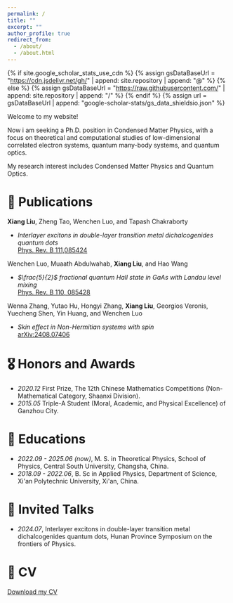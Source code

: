 ```yaml
---
permalink: /
title: ""
excerpt: ""
author_profile: true
redirect_from: 
  - /about/
  - /about.html
---
```


{% if site.google_scholar_stats_use_cdn %}
{% assign gsDataBaseUrl = "https://cdn.jsdelivr.net/gh/" | append: site.repository | append: "@" %}
{% else %}
{% assign gsDataBaseUrl = "https://raw.githubusercontent.com/" | append: site.repository | append: "/" %}
{% endif %}
{% assign url = gsDataBaseUrl | append: "google-scholar-stats/gs_data_shieldsio.json" %}

<span class='anchor' id='about-me'></span>

Welcome to my website!

Now i am seeking a Ph.D. position in Condensed Matter Physics, with a focus on theoretical and computational studies of low-dimensional correlated electron systems, quantum many-body systems, and quantum optics.

My research interest includes Condensed Matter Physics and Quantum Optics. <!-- My Google Scholar homepage <a href='https://scholar.google.com/citations?user=DhtAFkwAAAAJ'>google scholar citations <strong><span id='total_cit'> </span></strong></a> (google scholar badge <a href='https://scholar.google.com/citations?user=DhtAFkwAAAAJ'><img src="https://img.shields.io/endpoint?url={{ url | url_encode }}&logo=Google%20Scholar&labelColor=f6f6f6&color=9cf&style=flat&label=citations"></a>). -->

# 📝 Publications 

**Xiang Liu**, Zheng Tao, Wenchen Luo, and Tapash Chakraborty  
- *Interlayer excitons in double-layer transition metal dichalcogenides quantum dots*  
[Phys. Rev. B 111,085424](https://doi.org/10.1103/PhysRevB.111.085424)

Wenchen Luo, Muaath Abdulwahab, **Xiang Liu**, and Hao Wang  
- *$\frac{5}{2}$ fractional quantum Hall state in GaAs with Landau level mixing*  
[Phys. Rev. B 110, 085428](https://journals.aps.org/prb/abstract/10.1103/PhysRevB.110.085428)

Wenna Zhang, Yutao Hu, Hongyi Zhang, **Xiang Liu**, Georgios Veronis, Yuecheng Shen, Yin Huang, and Wenchen Luo  
- *Skin effect in Non-Hermitian systems with spin*  
[arXiv:2408.07406](https://doi.org/10.48550/arXiv.2408.07406)  

# 🎖 Honors and Awards
- *2020.12* First Prize, The 12th Chinese Mathematics Competitions (Non-Mathematical Category, Shaanxi Division). 
- *2015.05* Triple-A Student (Moral, Academic, and Physical Excellence) of Ganzhou City.

# 🏫 Educations
- *2022.09 - 2025.06 (now)*, M. S. in Theoretical Physics, School of Physics, Central South University, Changsha, China. 
- *2018.09 - 2022.06*, B. Sc in Applied Physics, Department of Science, Xi'an Polytechnic University, Xi'an, China.

# 💬 Invited Talks
- *2024.07*, Interlayer excitons in double-layer transition metal dichalcogenides quantum dots, Hunan Province Symposium on the frontiers of Physics.

# 📄 CV
[Download my CV](assets/files/cv_7_v3.pdf)
